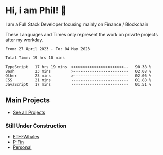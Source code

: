 # Hi, i am Phil! 👋
I am a Full Stack Developer focusing mainly on Finance / Blockchain

These Languages and Times only represent the work on private projects after my workday.
<!--START_SECTION:waka-->

```text
From: 27 April 2023 - To: 04 May 2023

Total Time: 19 hrs 10 mins

TypeScript   17 hrs 19 mins  >>>>>>>>>>>>>>>>>>>>>>>--   90.38 %
Bash         23 mins         >------------------------   02.08 %
Other        23 mins         >------------------------   02.06 %
CSS          21 mins         -------------------------   01.88 %
JavaScript   17 mins         -------------------------   01.51 %
```

<!--END_SECTION:waka-->

## Main Projects
- [See all Projects](https://www.github.com/phil-schmidtke/projects)
### Still Under Construction
- [ETH-Whales](https://www.eth-whales.com)
- [P-Fin](https://www.p-fin.de)
- [Personal](https://www.phil-schmidtke.de)
